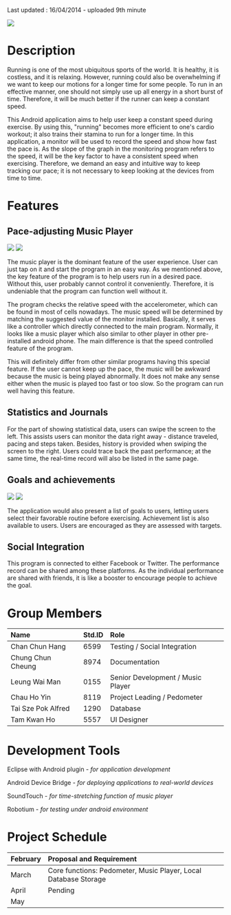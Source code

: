 Last updated : 16/04/2014 - uploaded 9th minute

<img src='http://hkust-comp3111-project.googlecode.com/svn/wiki/assets/home_small.png' />

# Description #

Running is one of the most ubiquitous sports of the world. It is healthy, it is costless, and it is relaxing. However, running could also be overwhelming if we want to keep our motions for a longer time for some people. To run in an effective manner, one should not simply use up all energy in a short burst of time. Therefore, it will be much better if the runner can keep a constant speed.


This Android application aims to help user keep a constant speed during exercise. By using this, "running" becomes more efficient to one's cardio workout; it also trains their stamina to run for a longer time. In this application, a monitor will be used to record the speed and show how fast the pace is. As the slope of the graph in the monitoring program refers to the speed, it will be the key factor to have a consistent speed when exercising. Therefore, we demand an easy and intuitive way to keep tracking our pace; it is not necessary to keep looking at the devices from time to time.

# Features #

## Pace-adjusting Music Player ##

<img src='http://hkust-comp3111-project.googlecode.com/svn/wiki/assets/player_small.png' />
<img src='http://hkust-comp3111-project.googlecode.com/svn/wiki/assets/player2_small.png' />

The music player is the dominant feature of the user experience. User can just tap on it and start the program in an easy way. As we mentioned above, the key feature of the program is to help users run in a desired pace. Without this, user probably cannot control it conveniently. Therefore, it is undeniable that the program can function well without it.

The program checks the relative speed with the accelerometer, which can be found in most of cells nowadays. The music speed will be determined by matching the suggested value of the monitor installed. Basically, it serves like a controller which directly connected to the main program. Normally, it looks like a music player which also similar to other player in other pre-installed android phone. The main difference is that the speed controlled feature of the program.

This will definitely differ from other similar programs having this special feature. If the user cannot keep up the pace, the music will be awkward because the music is being played abnormally. It does not make any sense either when the music is played too fast or too slow. So the program can run well having this feature.

## Statistics and Journals ##
For the part of showing statistical data, users can swipe the screen to the left. This assists users can monitor the data right away - distance traveled, pacing and steps taken. Besides, history is provided when swiping the screen to the right. Users could trace back the past performance; at the same time, the real-time record will also be listed in the same page.

## Goals and achievements ##

<img src='http://hkust-comp3111-project.googlecode.com/svn/wiki/assets/goal_small.png' />
<img src='http://hkust-comp3111-project.googlecode.com/svn/wiki/assets/achievement_small.png' />

The application would also present a list of goals to users, letting users select their favorable routine before exercising. Achievement list is also available to users. Users are encouraged as they are assessed with targets.

## Social Integration ##
This program is connected to either Facebook or Twitter. The performance record can be shared among these platforms. As the individual performance are shared with friends, it is like a booster to encourage people to achieve the goal.

# Group Members #

|**Name**|**Std.ID**|**Role**|
|:-------|:---------|:-------|
|Chan Chun Hang |6599| Testing / Social Integration|
|Chung Chun Cheung |8974 |Documentation|
|Leung Wai Man |0155 |Senior Development / Music Player|
|Chau Ho Yin |8119 |Project Leading / Pedometer|
|Tai Sze Pok Alfred|1290 | Database|
|Tam Kwan Ho |5557 | UI Designer|

# Development Tools #

Eclipse with Android plugin - _for application development_

Android Device Bridge - _for deploying applications to real-world devices_

SoundTouch  - _for time-stretching function of music player_

Robotium - _for testing under android environment_

# Project Schedule #

|February|Proposal and Requirement|
|:-------|:-----------------------|
|March|Core functions: Pedometer, Music Player, Local Database Storage|
|April|Pending|
|May|  |